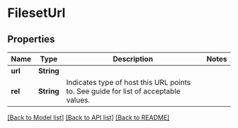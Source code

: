 # FilesetUrl

## Properties
Name | Type | Description | Notes
------------ | ------------- | ------------- | -------------
**url** | **String** |  | 
**rel** | **String** | Indicates type of host this URL points to. See guide for list of acceptable values.  | 

[[Back to Model list]](../README.md#documentation-for-models) [[Back to API list]](../README.md#documentation-for-api-endpoints) [[Back to README]](../README.md)


